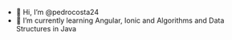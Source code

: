 - 👋 Hi, I’m @pedrocosta24
- 🌱 I’m currently learning Angular, Ionic and Algorithms and Data Structures in Java
